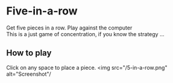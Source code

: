 # Five-in-a-row
Get five pieces in a row. Play against the computer<br>
This is a just game of concentration, if you know the strategy ...
## How to play
Click on any space to place a piece.
<img src="/5-in-a-row.png" alt="Screenshot"/
